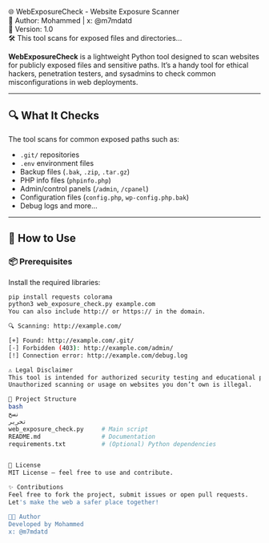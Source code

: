 🌐 WebExposureCheck - Website Exposure Scanner  
📌 Author: Mohammed  |  x: @m7mdatd  
🔧 Version: 1.0  
🛠️  This tool scans for exposed files and directories...

**WebExposureCheck** is a lightweight Python tool designed to scan websites for publicly exposed files and sensitive paths. It’s a handy tool for ethical hackers, penetration testers, and sysadmins to check common misconfigurations in web deployments.

---

## 🔍 What It Checks

The tool scans for common exposed paths such as:

- `.git/` repositories  
- `.env` environment files  
- Backup files (`.bak`, `.zip`, `.tar.gz`)  
- PHP info files (`phpinfo.php`)  
- Admin/control panels (`/admin`, `/cpanel`)  
- Configuration files (`config.php`, `wp-config.php.bak`)  
- Debug logs and more...

---

## 🚀 How to Use

### 📦 Prerequisites

Install the required libraries:

```bash
pip install requests colorama
python3 web_exposure_check.py example.com
You can also include http:// or https:// in the domain.

🔍 Scanning: http://example.com/

[+] Found: http://example.com/.git/
[-] Forbidden (403): http://example.com/admin/
[!] Connection error: http://example.com/debug.log

⚠️ Legal Disclaimer
This tool is intended for authorized security testing and educational purposes only.
Unauthorized scanning or usage on websites you don’t own is illegal.

📁 Project Structure
bash
نسخ
تحرير
web_exposure_check.py     # Main script
README.md                 # Documentation
requirements.txt          # (Optional) Python dependencies


📃 License
MIT License – feel free to use and contribute.

✨ Contributions
Feel free to fork the project, submit issues or open pull requests.
Let's make the web a safer place together!

👨‍💻 Author
Developed by Mohammed
x: @m7mdatd
